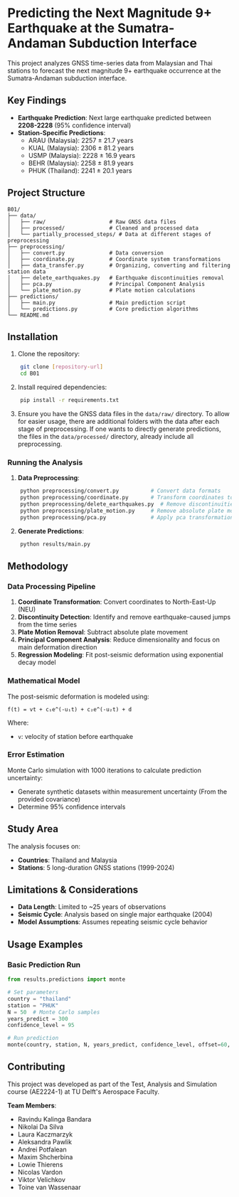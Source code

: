 # Predicting the Next Magnitude 9+ Earthquake at the Sumatra-Andaman Subduction Interface


This project analyzes GNSS time-series data from Malaysian and Thai stations to forecast the next magnitude 9+ 
earthquake occurrence at the Sumatra-Andaman subduction interface. 

## Key Findings

- **Earthquake Prediction**: Next large earthquake predicted between **2208-2228** (95% confidence interval)
- **Station-Specific Predictions**:
  - ARAU (Malaysia): 2257 ± 21.7 years
  - KUAL (Malaysia): 2306 ± 81.2 years
  - USMP (Malaysia): 2228 ± 16.9 years
  - BEHR (Malaysia): 2258 ± 81.9 years
  - PHUK (Thailand): 2241 ± 20.1 years

## Project Structure

```
B01/
├── data/
│   ├── raw/                    # Raw GNSS data files
│   ├── processed/              # Cleaned and processed data
│   └── partially_processed_steps/ # Data at different stages of preprocessing 
├── preprocessing/
│   ├── convert.py              # Data conversion
│   ├── coordinate.py           # Coordinate system transformations
│   ├── data_transfer.py        # Organizing, converting and filtering station data
│   ├── delete_earthquakes.py   # Earthquake discontinuities removal
│   ├── pca.py                  # Principal Component Analysis
│   └── plate_motion.py         # Plate motion calculations
├── predictions/
│   ├── main.py                 # Main prediction script
│   └── predictions.py          # Core prediction algorithms
└── README.md
```


## Installation

1. Clone the repository:
```bash
    git clone [repository-url]
    cd B01
```

2. Install required dependencies:
```bash
    pip install -r requirements.txt
```

3. Ensure you have the GNSS data files in the `data/raw/` directory. To allow for easier usage, there are additional 
folders with the data after each stage of preprocessing. If one wants to directly generate predictions, the files 
in the `data/processed/` directory, already include all preprocessing. 

### Running the Analysis

1. **Data Preprocessing**:
```bash
    python preprocessing/convert.py          # Convert data formats
    python preprocessing/coordinate.py       # Transform coordinates to NEU
    python preprocessing/delete_earthquakes.py  # Remove discontinuities
    python preprocessing/plate_motion.py     # Remove absolute plate motion
    python preprocessing/pca.py              # Apply pca transformation
```

2. **Generate Predictions**:
```bash
    python results/main.py
```

## Methodology

### Data Processing Pipeline

1. **Coordinate Transformation**: Convert coordinates to North-East-Up (NEU)
2. **Discontinuity Detection**: Identify and remove earthquake-caused jumps from the time series
3. **Plate Motion Removal**: Subtract absolute plate movement
4. **Principal Component Analysis**: Reduce dimensionality and focus on main deformation direction
5. **Regression Modeling**: Fit post-seismic deformation using exponential decay model

### Mathematical Model

The post-seismic deformation is modeled using:

```
f(t) = vt + c₁e^(-u₁t) + c₂e^(-u₂t) + d
```

Where:
- `v`: velocity of station before earthquake

### Error Estimation

Monte Carlo simulation with 1000 iterations to calculate prediction uncertainty:
- Generate synthetic datasets within measurement uncertainty (From the provided covariance)
- Determine 95% confidence intervals

## Study Area

The analysis focuses on:
- **Countries**: Thailand and Malaysia
- **Stations**: 5 long-duration GNSS stations (1999-2024)

## Limitations & Considerations

- **Data Length**: Limited to ~25 years of observations
- **Seismic Cycle**: Analysis based on single major earthquake (2004)
- **Model Assumptions**: Assumes repeating seismic cycle behavior

## Usage Examples

### Basic Prediction Run

```python
from results.predictions import monte

# Set parameters
country = "thailand"
station = "PHUK"
N = 50  # Monte Carlo samples
years_predict = 300
confidence_level = 95

# Run prediction
monte(country, station, N, years_predict, confidence_level, offset=60, pred_pos=4)
```

## Contributing

This project was developed as part of the Test, Analysis and Simulation course (AE2224-1) at TU Delft's Aerospace Faculty. 

**Team Members**:
- Ravindu Kalinga Bandara
- Nikolai Da Silva
- Laura Kaczmarzyk
- Aleksandra Pawlik
- Andrei Potfalean
- Maxim Shcherbina
- Lowie Thierens
- Nicolas Vardon
- Viktor Velichkov
- Toine van Wassenaar
